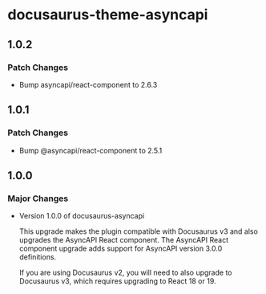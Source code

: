 # docusaurus-theme-asyncapi

## 1.0.2

### Patch Changes

- Bump asyncapi/react-component to 2.6.3

## 1.0.1

### Patch Changes

- Bump @asyncapi/react-component to 2.5.1

## 1.0.0

### Major Changes

- Version 1.0.0 of docusaurus-asyncapi

  This upgrade makes the plugin compatible with Docusaurus v3 and
  also upgrades the AsyncAPI React component. The AsyncAPI React component
  upgrade adds support for AsyncAPI version 3.0.0 definitions.

  If you are using Docusaurus v2, you will need to also upgrade
  to Docusaurus v3, which requires upgrading to React 18 or 19.
